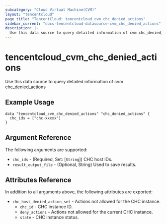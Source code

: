 ```yaml
---
subcategory: "Cloud Virtual Machine(CVM)"
layout: "tencentcloud"
page_title: "TencentCloud: tencentcloud_cvm_chc_denied_actions"
sidebar_current: "docs-tencentcloud-datasource-cvm_chc_denied_actions"
description: |-
  Use this data source to query detailed information of cvm chc_denied_actions
---
```


# tencentcloud_cvm_chc_denied_actions

Use this data source to query detailed information of cvm chc_denied_actions

## Example Usage

```hcl
data "tencentcloud_cvm_chc_denied_actions" "chc_denied_actions" {
  chc_ids = ["chc-xxxxx"]
}
```

## Argument Reference

The following arguments are supported:

* `chc_ids` - (Required, Set: [`String`]) CHC host IDs.
* `result_output_file` - (Optional, String) Used to save results.

## Attributes Reference

In addition to all arguments above, the following attributes are exported:

* `chc_host_denied_action_set` - Actions not allowed for the CHC instance.
  * `chc_id` - CHC instance ID.
  * `deny_actions` - Actions not allowed for the current CHC instance.
  * `state` - CHC instance status.


